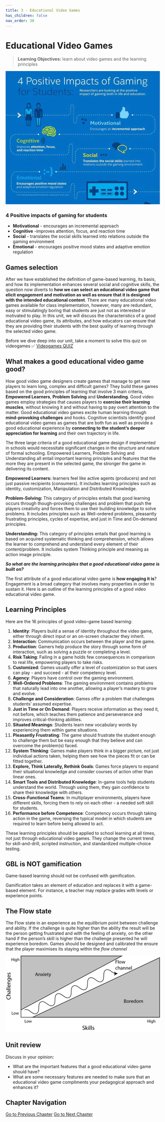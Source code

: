 ```yaml
---
title: 3 - Educational Video Games
has_children: false
nav_order: 30
---
```

# Educational Video Games

> **Learning Objectives:**
> learn about video games and the learning principles

![](_img/vg_positive_impact.webp)

### 4 Positive impacts of gaming for students
- **Motivational** - encourages an incremental approach
- **Cognitive** -improves attention, focus, and reaction time
- **Social** - translates the social skills learned into relations outside the gaming environment
- **Emotional** - encourages positive mood states and adaptive emotion regulation

## Games selection

After we have established the definition of game-based learning, its basis, and how its implementation enhances several social and cognitive skills, the question now diverts to **how we can select an educational video game that elicit engagement and motivation as well as ensure that it is designed with the intended educational content**.
There are many educational video games available for class implementation, however, many are redundant, easy or stimulatingly boring that students are just not as interested or motivated to play.
In this unit, we will discuss the characteristics of a good educational video game, its attributes, and how educators can ensure that they are providing their students with the best quality of learning through the selected video game.

Before we dive deep into our unit, take a moment to solve this quiz on videogames
✅ [Videogames QUIZ](1000_quiz_videogames.md)

## What makes a good educational video game good?

How good video game designers create games that manage to get new players to learn long, complex and difficult games?
They build these games based on the good principles of learning that involve 3 main criteria, **Empowered Learners**, **Problem Solving** and **Understanding**. 
Good video games employ strategies that causes players to **exercise their learning muscles**, without knowing it and without having to pay overt attention to the matter.
Good educational video games excite human learning through **mind-provoking challenges** and hooks. Cognitive scientists identify good educational video games as games that are both fun as well as provide a good educational experience by **connecting to the student’s deeper appreciation for learning** and their own trajectory in life.

The three large criteria of a good educational game design if implemented in schools would necessitate significant changes in the structure and nature of formal schooling. Empowered Learners, Problem Solving and Understanding all entail important learning principles and features that the more they are present in the selected game, the stronger the game in delivering its content.

**Empowered Learners:** learners feel like active agents (producers) and not just passive recipients (consumers). It includes learning principles such as identity, customization, Manipulation and Distributed Knowledge.

**Problem-Solving:** This category of principles entails that good learning occurs through though-provoking challenges and problem that push the players creativity and forces them to use their building knowledge to solve problems. It includes principles such as Well-ordered problems, pleasantly frustrating principles, cycles of expertise, and just in Time and On-demand principles.

**Understanding:** This category of principles entails that good learning is based on acquired systematic thinking and comprehension, which allows the learner to comprehend and understand every element of their content/problem. It includes system Thinking principle and meaning as action image principle.

  
_**So what are the learning principles that a good educational video game is built on?**_

The first attribute of a good educational video game is **how engaging it is**? 
Engagement is a broad category that involves many properties in order to sustain it.
Here is an outline of the learning principles of a good video educational video game.

## Learning Principles
Here are the 16 principles of good video-game based learning:

1. **Identity**: Players build a sense of identity throughout the video game, either through direct input or an on-screen character they inherit.
2. **Interaction**: Communication occurs between the player and the game.
3. **Production**: Gamers help produce the story through some form of interaction, such as solving a puzzle or completing a level.
4. **Risk Taking**: Failing in a game holds few consequences in comparison to real life, empowering players to take risks.
5. **Customized**: Games usually offer a level of customization so that users can play - and succeed - at their competency level.
6. **Agency**: Players have control over the gaming environment.
7. **Well-Ordered Problems**: The gaming environment contains problems that naturally lead into one another, allowing a player’s mastery to grow and evolve.
8. **Challenge and Consideration**: Games offer a problem that challenges students’ assumed expertise.
9. **Just in Time or On Demand**: Players receive information as they need it, not before, which teaches them patience and perseverance and improves critical-thinking abilities.
10. **Situated Meanings**: Students learn new vocabulary words by experiencing them within game situations.
11. **Pleasantly Frustrating**: The game should frustrate the student enough to challenge them but be easy enough that they believe and can overcome the problem(s) faced.
12. **System Thinking**: Games make players think in a bigger picture, not just individual actions taken, helping them see how the pieces fit or can be fitted together.
13. **Explore, Think Laterally, Rethink Goals**: Games force players to expand their situational knowledge and consider courses of action other than linear ones.
14. **Smart Tools and Distributed Knowledge**: In-game tools help students understand the world. Through using them, they gain confidence to share their knowledge with others.
15. **Cross-Functional Teams**: In multiplayer environments, players have different skills, forcing them to rely on each other - a needed soft skill for students.
16. **Performance before Competence**: Competency occurs through taking action in the game, reversing the typical model in which students are required to learn before being allowed to act.

These learning principles should be applied to school learning at all times, not just through educational video games. They change the current trend for skill-and-drill, scripted instruction, and standardized multiple-choice testing.

## GBL is NOT gamification
Game-based learning should not be confused with gamification.

Gamification takes an element of education and replaces it with a game-based element. For instance, a teacher may replace grades with levels or experience points.

## The Flow state
The Flow state in an experience as the equilibrium point between challenge and ability. If the challenge is quite higher than the ability the result will be the person getting frustrated and with the feeling of anxiety, on the other hand if the person’s skill is higher than the challenge presented he will experience boredom.
Games should be designed and calibrated the ensure that the player maximises its staying within the *flow channel*


![](_img/flow-1.png)

## Unit review

Discuss in your opinion:
- What are the important features that a good educational video game should have?
- What are some necessary features are needed to make sure that an educational video game compliments your pedagogical approach and enhances it?


## Chapter Navigation
[Go to Previous Chapter](30_educational_games.md)
[Go to Next Chapter](40_integrating_games.md)